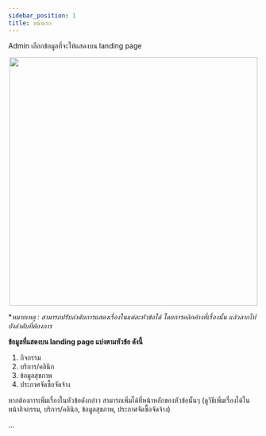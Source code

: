 ```yaml
---
sidebar_position: 1
title: หน้าแรก
---
```

Admin เลือกข้อมูลที่จะให้แสดงบน landing page

<center>
<img src="/img/first_page.jpg" width="500" />
</center>

**หมายเหตุ : สามารถปรับลำดับการแสดงเรื่องในแต่ละหัวข้อได้ โดยการคลิกค้างที่เรื่องนั้น แล้วลากไปยังลำดับที่ต้องการ*

**ข้อมูลที่แสดงบน landing page แบ่งตามหัวข้อ ดังนี้**
1. กิจกรรม 
2. บริการ/คลินิก
3. ข้อมูลสุขภาพ
4. ประกาศจัดซื้อจัดจ้าง

หากต้องการเพิ่มเรื่องในหัวข้อดังกล่าว สามารถเพิ่มได้ที่หน้าหลักของหัวข้อนั้นๆ (ดูวิธีเพิ่มเรื่องได้ในหน้ากิจกรรม, บริการ/คลินิก, ข้อมูลสุขภาพ, ประกาศจัดซื้อจัดจ้าง)

...

